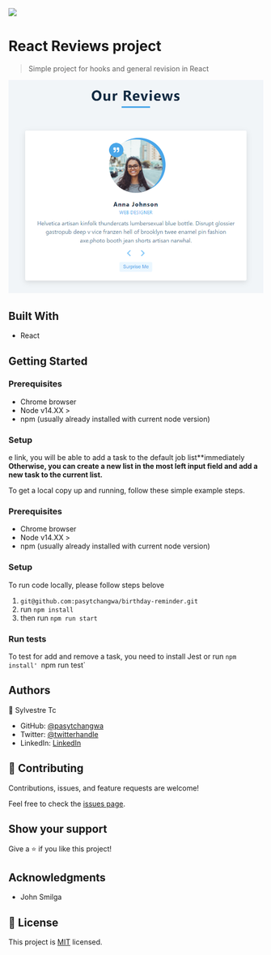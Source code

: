 ![](https://img.shields.io/badge/Microverse-blueviolet)

# React Reviews project

> Simple project for hooks and general revision in React

![reviews](reviews.PNG)


## Built With

- React

## Getting Started

### Prerequisites

- Chrome browser
- Node v14.XX >
- npm (usually already installed with current node version)

### Setup

e link, you will be able to add a task to the default job list**immediately
**Otherwise, you can create a new list in the most left input field and add a new task to the current list.**

To get a local copy up and running, follow these simple example steps.

### Prerequisites

- Chrome browser
- Node v14.XX >
- npm (usually already installed with current node version)

### Setup

To run code locally, please follow steps belove

1. `git@github.com:pasytchangwa/birthday-reminder.git`
2. run `npm install`
3. then run `npm run start`


### Run tests

To test for add and remove a task, you need to install Jest or run `npm install'
`npm run test`

## Authors

👤 Sylvestre Tc

- GitHub: [@pasytchangwa](https://github.com/pasytchangwa)
- Twitter: [@twitterhandle](https://twitter.com/Sylvest10415595)
- LinkedIn: [LinkedIn](https://www.linkedin.com/in/pagkeusylvestre/)

## 🤝 Contributing

Contributions, issues, and feature requests are welcome!

Feel free to check the [issues page](https://github.com/pasytchangwa/CAP_Metrics_App/issues).

## Show your support

Give a ⭐️ if you like this project!

## Acknowledgments

- John Smilga

## 📝 License

This project is [MIT](https://github.com/pasytchangwa/CAP_Metrics_App/blob/feature/LICENSE) licensed.
